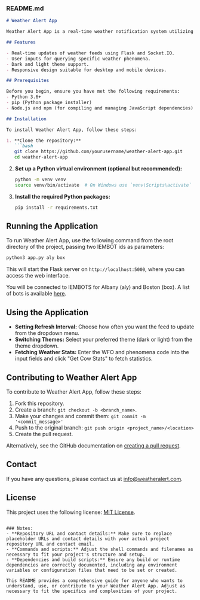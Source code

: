 ### README.md

```markdown
# Weather Alert App

Weather Alert App is a real-time weather notification system utilizing Flask, Socket.IO, and external weather APIs. It allows users to retrieve and display weather alerts from various feeds and can query specific weather phenomena statistics using the IEM Cow API.

## Features

- Real-time updates of weather feeds using Flask and Socket.IO.
- User inputs for querying specific weather phenomena.
- Dark and light theme support.
- Responsive design suitable for desktop and mobile devices.

## Prerequisites

Before you begin, ensure you have met the following requirements:
- Python 3.6+
- pip (Python package installer)
- Node.js and npm (for compiling and managing JavaScript dependencies)

## Installation

To install Weather Alert App, follow these steps:

1. **Clone the repository:**
   ```bash
   git clone https://github.com/yourusername/weather-alert-app.git
   cd weather-alert-app
   ```

2. **Set up a Python virtual environment (optional but recommended):**
   ```bash
   python -m venv venv
   source venv/bin/activate  # On Windows use `venv\Scripts\activate`
   ```

3. **Install the required Python packages:**
   ```bash
   pip install -r requirements.txt
   ```

## Running the Application

To run Weather Alert App, use the following command from the root directory of the project, passing two IEMBOT ids as parameters:

```bash
python3 app.py aly box
```

This will start the Flask server on `http://localhost:5000`, where you can access the web interface.

You will be connected to IEMBOTS for Albany (aly) and Boston (box). A list of bots is available [here](https://weather.im/iembot/).

## Using the Application

- **Setting Refresh Interval:** Choose how often you want the feed to update from the dropdown menu.
- **Switching Themes:** Select your preferred theme (dark or light) from the theme dropdown.
- **Fetching Weather Stats:** Enter the WFO and phenomena code into the input fields and click "Get Cow Stats" to fetch statistics.

## Contributing to Weather Alert App

To contribute to Weather Alert App, follow these steps:

1. Fork this repository.
2. Create a branch: `git checkout -b <branch_name>`.
3. Make your changes and commit them: `git commit -m '<commit_message>'`
4. Push to the original branch: `git push origin <project_name>/<location>`
5. Create the pull request.

Alternatively, see the GitHub documentation on [creating a pull request](https://help.github.com/articles/creating-a-pull-request/).

## Contact

If you have any questions, please contact us at info@weatheralert.com.

## License

This project uses the following license: [MIT License](https://opensource.org/licenses/MIT).
```

### Notes:
- **Repository URL and contact details:** Make sure to replace placeholder URLs and contact details with your actual project repository URL and contact email.
- **Commands and scripts:** Adjust the shell commands and filenames as necessary to fit your project's structure and setup.
- **Dependencies and build scripts:** Ensure any build or runtime dependencies are correctly documented, including any environment variables or configuration files that need to be set or created.

This README provides a comprehensive guide for anyone who wants to understand, use, or contribute to your Weather Alert App. Adjust as necessary to fit the specifics and complexities of your project.
